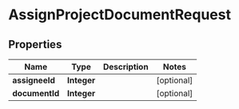 

# AssignProjectDocumentRequest


## Properties

| Name | Type | Description | Notes |
|------------ | ------------- | ------------- | -------------|
|**assigneeId** | **Integer** |  |  [optional] |
|**documentId** | **Integer** |  |  [optional] |



